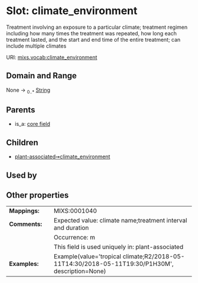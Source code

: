 
# Slot: climate_environment


Treatment involving an exposure to a particular climate; treatment regimen including how many times the treatment was repeated, how long each treatment lasted, and the start and end time of the entire treatment; can include multiple climates

URI: [mixs.vocab:climate_environment](https://w3id.org/mixs/vocab/climate_environment)


## Domain and Range

None &#8594;  <sub>0..\*</sub> [String](types/String.md)

## Parents

 *  is_a: [core field](core_field.md)

## Children

 *  [plant-associated➞climate_environment](plant_associated_climate_environment.md)

## Used by


## Other properties

|  |  |  |
| --- | --- | --- |
| **Mappings:** | | MIXS:0001040 |
| **Comments:** | | Expected value: climate name;treatment interval and duration |
|  | | Occurrence: m |
|  | | This field is used uniquely in: plant-associated |
| **Examples:** | | Example(value='tropical climate;R2/2018-05-11T14:30/2018-05-11T19:30/P1H30M', description=None) |

